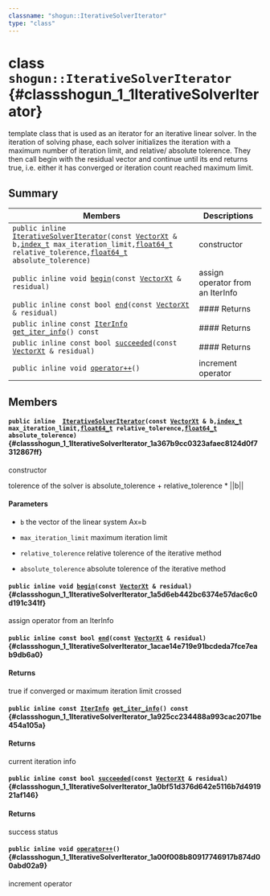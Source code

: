 ```yaml
---
classname: "shogun::IterativeSolverIterator"
type: "class"
---
```


# class `shogun::IterativeSolverIterator` {#classshogun_1_1IterativeSolverIterator}

template class that is used as an iterator for an iterative linear solver. In the iteration of solving phase, each solver initializes the iteration with a maximum number of iteration limit, and relative/ absolute tolerence. They then call begin with the residual vector and continue until its end returns true, i.e. either it has converged or iteration count reached maximum limit.

## Summary

 Members                        | Descriptions
--------------------------------|---------------------------------------------
`public inline  `[`IterativeSolverIterator`](#classshogun_1_1IterativeSolverIterator_1a367b9cc0323afaec8124d0f7312867ff)`(const `[`VectorXt`](#classEigen_1_1Matrix)` & b,`[`index_t`](#common_8h_1a6da8132ec1234c0d616142e3a246f858)` max_iteration_limit,`[`float64_t`](#common_8h_1ac55f3ae81b5bc9053760baacf57e47f4)` relative_tolerence,`[`float64_t`](#common_8h_1ac55f3ae81b5bc9053760baacf57e47f4)` absolute_tolerence)` | constructor
`public inline void `[`begin`](#classshogun_1_1IterativeSolverIterator_1a5d6eb442bc6374e57dac6c0d191c341f)`(const `[`VectorXt`](#classEigen_1_1Matrix)` & residual)` | assign operator from an IterInfo
`public inline const bool `[`end`](#classshogun_1_1IterativeSolverIterator_1acae14e719e91bcdeda7fce7eab9db6a0)`(const `[`VectorXt`](#classEigen_1_1Matrix)` & residual)` | #### Returns
`public inline const `[`IterInfo`](#namespaceshogun_1ae37add856d1ce95f9f351987da38a82c)` `[`get_iter_info`](#classshogun_1_1IterativeSolverIterator_1a925cc234488a993cac2071be454a105a)`() const` | #### Returns
`public inline const bool `[`succeeded`](#classshogun_1_1IterativeSolverIterator_1a0bf51d376d642e5116b7d491921af146)`(const `[`VectorXt`](#classEigen_1_1Matrix)` & residual)` | #### Returns
`public inline void `[`operator++`](#classshogun_1_1IterativeSolverIterator_1a00f008b80917746917b874d00abd02a9)`()` | increment operator

## Members

#### `public inline  `[`IterativeSolverIterator`](#classshogun_1_1IterativeSolverIterator_1a367b9cc0323afaec8124d0f7312867ff)`(const `[`VectorXt`](#classEigen_1_1Matrix)` & b,`[`index_t`](#common_8h_1a6da8132ec1234c0d616142e3a246f858)` max_iteration_limit,`[`float64_t`](#common_8h_1ac55f3ae81b5bc9053760baacf57e47f4)` relative_tolerence,`[`float64_t`](#common_8h_1ac55f3ae81b5bc9053760baacf57e47f4)` absolute_tolerence)` {#classshogun_1_1IterativeSolverIterator_1a367b9cc0323afaec8124d0f7312867ff}

constructor

tolerence of the solver is absolute_tolerence + relative_tolerence * ||b||

#### Parameters
* `b` the vector of the linear system Ax=b 

* `max_iteration_limit` maximum iteration limit 

* `relative_tolerence` relative tolerence of the iterative method 

* `absolute_tolerence` absolute tolerence of the iterative method

#### `public inline void `[`begin`](#classshogun_1_1IterativeSolverIterator_1a5d6eb442bc6374e57dac6c0d191c341f)`(const `[`VectorXt`](#classEigen_1_1Matrix)` & residual)` {#classshogun_1_1IterativeSolverIterator_1a5d6eb442bc6374e57dac6c0d191c341f}

assign operator from an IterInfo

#### `public inline const bool `[`end`](#classshogun_1_1IterativeSolverIterator_1acae14e719e91bcdeda7fce7eab9db6a0)`(const `[`VectorXt`](#classEigen_1_1Matrix)` & residual)` {#classshogun_1_1IterativeSolverIterator_1acae14e719e91bcdeda7fce7eab9db6a0}

#### Returns
true if converged or maximum iteration limit crossed

#### `public inline const `[`IterInfo`](#namespaceshogun_1ae37add856d1ce95f9f351987da38a82c)` `[`get_iter_info`](#classshogun_1_1IterativeSolverIterator_1a925cc234488a993cac2071be454a105a)`() const` {#classshogun_1_1IterativeSolverIterator_1a925cc234488a993cac2071be454a105a}

#### Returns
current iteration info

#### `public inline const bool `[`succeeded`](#classshogun_1_1IterativeSolverIterator_1a0bf51d376d642e5116b7d491921af146)`(const `[`VectorXt`](#classEigen_1_1Matrix)` & residual)` {#classshogun_1_1IterativeSolverIterator_1a0bf51d376d642e5116b7d491921af146}

#### Returns
success status

#### `public inline void `[`operator++`](#classshogun_1_1IterativeSolverIterator_1a00f008b80917746917b874d00abd02a9)`()` {#classshogun_1_1IterativeSolverIterator_1a00f008b80917746917b874d00abd02a9}

increment operator

